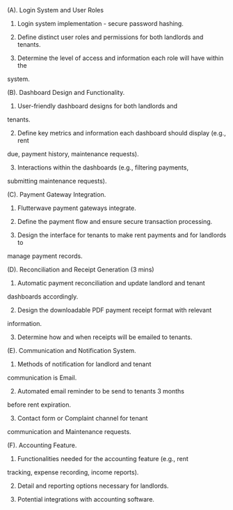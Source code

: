 (A). Login System and User Roles

1. Login system implementation - secure password hashing.

2. Define distinct user roles and permissions for both landlords and tenants.

3. Determine the level of access and information each role will have within the

system.



(B). Dashboard Design and Functionality.

1. User-friendly dashboard designs for both landlords and

tenants.

2. Define key metrics and information each dashboard should display (e.g., rent

due, payment history, maintenance requests).

3. Interactions within the dashboards (e.g., filtering payments,

submitting maintenance requests).



(C). Payment Gateway Integration.

1. Flutterwave payment gateways integrate.

2. Define the payment flow and ensure secure transaction processing.

3. Design the interface for tenants to make rent payments and for landlords to

manage payment records.



(D). Reconciliation and Receipt Generation (3 mins)

1. Automatic payment reconciliation and update landlord and tenant

dashboards accordingly.

2. Design the downloadable PDF payment receipt format with relevant

information.

3. Determine how and when receipts will be emailed to tenants.



(E). Communication and Notification System.

1. Methods of notification for landlord and tenant

communication is Email. 

2. Automated email reminder to be send to tenants 3 months

before rent expiration.

3. Contact form or Complaint channel for tenant

communication and Maintenance requests.

 

(F). Accounting Feature.

1. Functionalities needed for the accounting feature (e.g., rent

tracking, expense recording, income reports).

2. Detail and reporting options necessary for landlords.

3. Potential integrations with accounting software.
